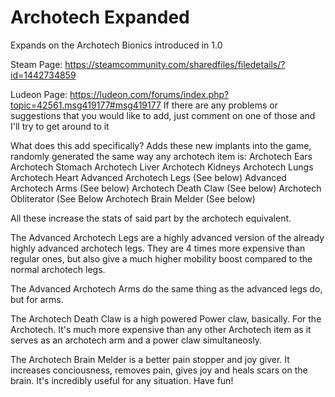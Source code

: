 # Archotech Expanded
Expands on the Archotech Bionics introduced in 1.0

Steam Page:
https://steamcommunity.com/sharedfiles/filedetails/?id=1442734859

Ludeon Page:
https://ludeon.com/forums/index.php?topic=42561.msg419177#msg419177
If there are any problems or suggestions that you would like to add, just comment on one of those and I'll try to get around to it

What does this add specifically?
Adds these new implants into the game, randomly generated the same way any archotech item is:
  Archotech Ears
  Archotech Stomach
  Archotech Liver
  Archotech Kidneys
  Archotech Lungs
  Archotech Heart
  Advanced Archotech Legs (See below)
  Advanced Archotech Arms (See below)
  Archotech Death Claw (See below)
  Archotech Obliterator (See Below
  Archotech Brain Melder (See below)

All these increase the stats of said part by the archotech equivalent.

The Advanced Archotech Legs are a highly advanced version of the already highly advanced archotech legs. They are 4 times more expensive than regular ones, but also give a much higher mobility boost compared to the normal archotech legs.

The Advanced Archotech Arms do the same thing as the advanced legs do, but for arms. 

The Archotech Death Claw is a high powered Power claw, basically. For the Archotech. It's much more expensive than any other Archotech item as it serves as an archotech arm and a power claw simultaneosly.

The Archotech Brain Melder is a better pain stopper and joy giver. It increases conciousness, removes pain, gives joy and heals scars on the brain. It's incredibly useful for any situation. Have fun!
